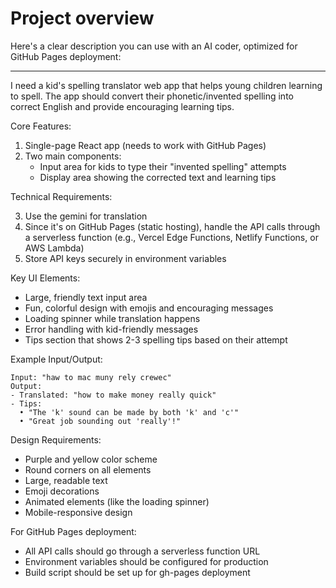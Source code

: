 # Project overview
Here's a clear description you can use with an AI coder, optimized for GitHub Pages deployment:

---

I need a kid's spelling translator web app that helps young children learning to spell. The app should convert their phonetic/invented spelling into correct English and provide encouraging learning tips.

Core Features:
1. Single-page React app (needs to work with GitHub Pages)
2. Two main components:
   - Input area for kids to type their "invented spelling" attempts
   - Display area showing the corrected text and learning tips

Technical Requirements:

3. Use the gemini for translation
4. Since it's on GitHub Pages (static hosting), handle the API calls through a serverless function (e.g., Vercel Edge Functions, Netlify Functions, or AWS Lambda)
5. Store API keys securely in environment variables

Key UI Elements:
- Large, friendly text input area
- Fun, colorful design with emojis and encouraging messages
- Loading spinner while translation happens
- Error handling with kid-friendly messages
- Tips section that shows 2-3 spelling tips based on their attempt

Example Input/Output:
```
Input: "haw to mac muny rely crewec"
Output: 
- Translated: "how to make money really quick"
- Tips: 
  • "The 'k' sound can be made by both 'k' and 'c'"
  • "Great job sounding out 'really'!"
```

Design Requirements:
- Purple and yellow color scheme
- Round corners on all elements
- Large, readable text
- Emoji decorations
- Animated elements (like the loading spinner)
- Mobile-responsive design

For GitHub Pages deployment:
- All API calls should go through a serverless function URL
- Environment variables should be configured for production
- Build script should be set up for gh-pages deployment

